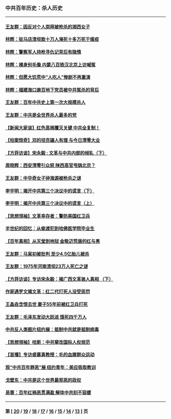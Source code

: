 ### 中共百年历史：杀人历史
---
#### [王友群：因反对个人崇拜被枪杀的湘西女子](../../pages/nf1176106/n14048288.md?09180430) 
#### [林辉：驻马店溃坝致十万人淹死十多万死于瘟疫](../../pages/nf1176106/n14048231.md?09180430) 
#### [林辉：警察军人持枪寻仇记背后有隐情](../../pages/nf1176106/n14029745.md?09180430) 
#### [林辉：裸身别毛像 内蒙八百铁汉北京上访喊冤](../../pages/nf1176106/n14026693.md?09180430) 
#### [林辉：但愿大饥荒中“人吃人”惨剧不再重演](../../pages/nf1176106/n14020531.md?09180430) 
#### [林辉：福建海口逾百地下党员被中共冤杀的背后](../../pages/nf1176106/n13878946.md?09180430) 
#### [王友群：百年中共史上第一次大规模杀人](../../pages/nf1176106/n13863785.md?09180430) 
#### [王友群：中共是全世界杀人最多的党](../../pages/nf1176106/n13860689.md?09180430) 
#### [【新闻大家谈】红色高棉覆灭关键 中共全复制！](../../pages/nf1176106/n13850222.md?09180430) 
#### [【拍案惊奇】邓的坦克碾人有理 与今日清零大业](../../pages/nf1176106/n13729574.md?09180430) 
#### [【方菲访谈】宋永毅 : 文革与中共内部的倾轧（下）](../../pages/nf1176106/n13486836.md?09180430) 
#### [周晓辉：西安清零引众怒 陕西高官甩锅北京？](../../pages/nf1176106/n13484627.md?09180430) 
#### [王友群：中华奇女子钟海源被枪杀之谜](../../pages/nf1176106/n13430555.md?09180430) 
#### [李宇明：揭开中共第三个决议中的谎言（下）](../../pages/nf1176106/n13389389.md?09180430) 
#### [李宇明：揭开中共第三个决议中的谎言（上）](../../pages/nf1176106/n13388697.md?09180430) 
#### [【思想领袖】文革幸存者：警防美国红卫兵](../../pages/nf1176106/n13339289.md?09180430) 
#### [半世纪的回忆：从偷渡犯到哈佛医学院毕业生](../../pages/nf1176106/n13345328.md?09180430) 
#### [【百年真相】从天堂到地狱 金敬迈荒唐的红与黑](../../pages/nf1176106/n13336995.md?09180430) 
#### [王友群：马寅初被批判 至少4.5亿胎儿被杀](../../pages/nf1176106/n13260313.md?09180430) 
#### [王友群：1975年河南溃坝23万人死亡之谜](../../pages/nf1176106/n13231576.md?09180430) 
#### [【方菲访谈】专访宋永毅：揭广西文革骇人真相 （下）](../../pages/nf1176106/n13209074.md?09180430) 
#### [作家遇罗文揭文革：红二代打死人没受惩罚](../../pages/nf1176106/n13205254.md?09180430) 
#### [王晶垚含恨去世 妻子55年前被红卫兵打死](../../pages/nf1176106/n13203590.md?09180430) 
#### [王友群：毛泽东发动大跃进 饿死四千万人](../../pages/nf1176106/n13177158.md?09180430) 
#### [中共反人类图片纽约展：抵制中共就是抵制病毒](../../pages/nf1176106/n13115371.md?09180430) 
#### [【思想领袖】哈斯：中共窜改国际人权规范](../../pages/nf1176106/n13053647.md?09180430) 
#### [【首播】专访盛慕真教授：毛的血腥群众运动](../../pages/nf1176106/n13091782.md?09180430) 
#### [观“中共百年罪恶”展 纽约青年：美应吸取教训](../../pages/nf1176106/n13085246.md?09180430) 
#### [戈壁东：中共是这个世界最邪恶的政权](../../pages/nf1176106/n13085641.md?09180430) 
#### [易蓉：百年红祸恶贯满盈 解体中共刻不容缓](../../pages/nf1176106/n13084455.md?09180430) 

---
#### 第 [ [20](./20.md?09180430) / [19](./19.md?09180430) / [18](./18.md?09180430) / [17](./17.md?09180430) / [16](./16.md?09180430) / [15](./15.md?09180430) / [14](./14.md?09180430) / [13](./13.md?09180430) ] 页
